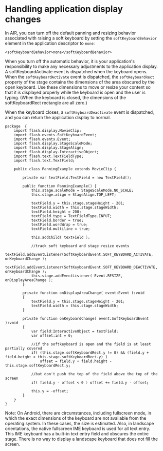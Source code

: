 # Handling application display changes

In AIR, you can turn off the default panning and resizing behavior associated
with raising a soft keyboard by setting the `softKeyboardBehavior` element in
the application descriptor to `none`:

    <softKeyboardBehavior>none</softKeyboardBehavior>

When you turn off the automatic behavior, it is your application's
responsibility to make any necessary adjustments to the application display. A
softKeyboardActivate event is dispatched when the keyboard opens. When the
`softKeyboardActivate` event is dispatched, the `softKeyboardRect` property of
the stage contains the dimensions of the area obscured by the open keyboard. Use
these dimensions to move or resize your content so that it is displayed properly
while the keyboard is open and the user is typing. (When the keyboard is closed,
the dimensions of the softKeyboardRect rectangle are all zero.)

When the keyboard closes, a `softKeyboardDeactivate` event is dispatched, and
you can return the application display to normal.

    package  {
    	import flash.display.MovieClip;
    	import flash.events.SoftKeyboardEvent;
    	import flash.events.Event;
    	import flash.display.StageScaleMode;
    	import flash.display.StageAlign;
    	import flash.display.InteractiveObject;
    	import flash.text.TextFieldType;
    	import flash.text.TextField;

    	public class PanningExample extends MovieClip {

    		private var textField:TextField = new TextField();

    		public function PanningExample() {
    			this.stage.scaleMode = StageScaleMode.NO_SCALE;
    			this.stage.align = StageAlign.TOP_LEFT;

    			textField.y = this.stage.stageHeight - 201;
    			textField.width = this.stage.stageWidth;
    			textField.height = 200;
    			textField.type = TextFieldType.INPUT;
    			textField.border = true;
    			textField.wordWrap = true;
    			textField.multiline = true;

    			this.addChild( textField );

    			//track soft keyboard and stage resize events
    			textField.addEventListener(SoftKeyboardEvent.SOFT_KEYBOARD_ACTIVATE, onKeyboardChange );
    			textField.addEventListener(SoftKeyboardEvent.SOFT_KEYBOARD_DEACTIVATE, onKeyboardChange );
    			this.stage.addEventListener( Event.RESIZE, onDisplayAreaChange );
    		}

    		private function onDisplayAreaChange( event:Event ):void
    		{
    			textField.y = this.stage.stageHeight - 201;
    			textField.width = this.stage.stageWidth;
    		}

    		private function onKeyboardChange( event:SoftKeyboardEvent ):void
    		{
    			var field:InteractiveObject = textField;
    			var offset:int = 0;

    			//if the softkeyboard is open and the field is at least partially covered
    			if( (this.stage.softKeyboardRect.y != 0) && (field.y + field.height > this.stage.softKeyboardRect.y) )
    				offset = field.y + field.height - this.stage.softKeyboardRect.y;

    			//but don't push the top of the field above the top of the screen
    			if( field.y - offset < 0 ) offset += field.y - offset;

    			this.y = -offset;
    		}
    	}
    }

Note: On Android, there are circumstances, including fullscreen mode, in which
the exact dimensions of the keyboard are not available from the operating
system. In these cases, the size is estimated. Also, in landscape orientations,
the native fullscreen IME keyboard is used for all text entry. This IME keyboard
has a built-in text entry field and obscures the entire stage. There is no way
to display a landscape keyboard that does not fill the screen.
